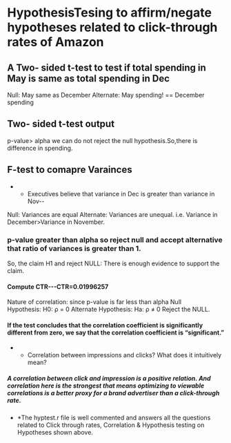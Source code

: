 # HypothesisTesing to affirm/negate hypotheses related to click-through rates of Amazon

## A Two- sided t-test to test if total spending in May is same as total spending in Dec

Null: May same as December
Alternate: May spending! == December spending

## Two- sided t-test output
p-value> alpha we can do not reject the null hypothesis.So,there is difference in spending.

## F-test to comapre Varainces
* * Executives believe that variance in Dec is greater than variance in Nov--

Null: Variances are equal
Alternate: Variances are unequal. i.e. Variance in December>Variance in November.
### p-value greater than alpha so reject null and accept alternative that ratio of variances is greater than 1.
So, the claim H1 and reject NULL: There is enough evidence to support the claim.


#### Compute CTR---CTR=0.01996257


Nature of correlation: since p-value is far less than alpha
Null Hypothesis: H0: ρ = 0
Alternate Hypothesis: Ha: ρ ≠ 0
Reject the NULL.
#### If the test concludes that the correlation coefficient is significantly different from zero, we say that the correlation coefficient is “significant.”
* * Correlation between impressions and clicks? What does it intuitively mean?
##### A correlation between click and impression is a positive relation. And correlation here is the strongest that means optimizing to viewable correlations is a better proxy for a brand advertiser than a click-through rate.

* *The hyptest.r file is well commented and answers all the questions related to Click through rates, Correlation & Hypothesis testing on Hypotheses shown above.

















